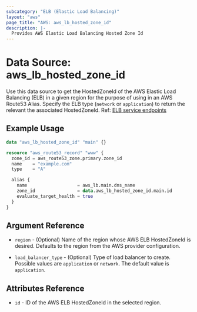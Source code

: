 ```yaml
---
subcategory: "ELB (Elastic Load Balancing)"
layout: "aws"
page_title: "AWS: aws_lb_hosted_zone_id"
description: |-
  Provides AWS Elastic Load Balancing Hosted Zone Id
---
```


# Data Source: aws_lb_hosted_zone_id

Use this data source to get the HostedZoneId of the AWS Elastic Load Balancing (ELB) in a given region for the purpose of using in an AWS Route53 Alias. Specify the ELB type (`network` or `application`) to return the relevant the associated HostedZoneId. Ref: [ELB service endpoints](https://docs.aws.amazon.com/general/latest/gr/elb.html#elb_region)

## Example Usage

```terraform
data "aws_lb_hosted_zone_id" "main" {}

resource "aws_route53_record" "www" {
  zone_id = aws_route53_zone.primary.zone_id
  name    = "example.com"
  type    = "A"

  alias {
    name                   = aws_lb.main.dns_name
    zone_id                = data.aws_lb_hosted_zone_id.main.id
    evaluate_target_health = true
  }
}
```

## Argument Reference

* `region` - (Optional) Name of the region whose AWS ELB HostedZoneId is desired.
  Defaults to the region from the AWS provider configuration.

* `load_balancer_type` - (Optional) Type of load balancer to create. Possible values are `application` or `network`. The default value is `application`.

## Attributes Reference

* `id` - ID of the AWS ELB HostedZoneId in the selected region.
